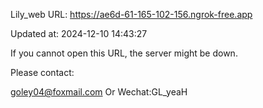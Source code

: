 Lily_web URL: https://ae6d-61-165-102-156.ngrok-free.app

Updated at: 2024-12-10 14:43:27

If you cannot open this URL, the server might be down.

Please contact: 

goley04@foxmail.com Or Wechat:GL_yeaH